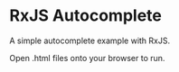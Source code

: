 # RxJS Autocomplete

A simple autocomplete example with RxJS.

Open .html files onto your browser to run.